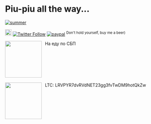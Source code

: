 # Piu-piu all the way...

[![summer](https://github.com/vaniacer/vaniacer/assets/18072680/6c16ed8a-2ad0-4b85-af4b-0387bed0302c)](https://github.com/vaniacer/piu-piu-SH)

<a href="https://t.me/sshtobash"><img src="https://telegram.org/img/website_icon.svg" width="21"></a>
[![Twitter Follow](https://img.shields.io/twitter/follow/Vaniacer?style=social)](https://twitter.com/Vaniacer)
[![paypal](https://img.shields.io/badge/Donate-PayPal-green.svg)](https://paypal.me/sshto?locale.x=en_US) <sup>Don't hold yourself, buy me a beer)</sup>

<table>
<img align="left" width="120px" src="https://github.com/user-attachments/assets/db4500f2-3399-469c-995e-808b87c48f1e">
<p>&nbsp; На еду по СБП</p>
</table>

<table>
<img align="left" width="120px" src="https://user-images.githubusercontent.com/18072680/106383361-7a3e8180-63d6-11eb-9239-48b6d80c3c4b.png">
<p>&nbsp; LTC: LRVPYR7dvRVdNET23gg3fvTwDM9hotQkZw</p>
</table>